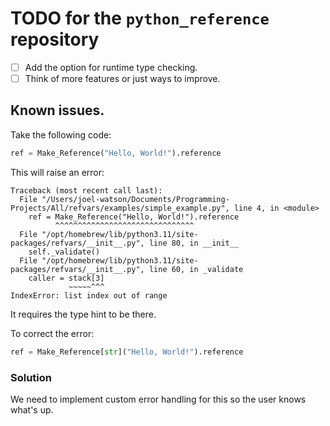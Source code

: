 # TODO for the `python_reference` repository

- [ ] Add the option for runtime type checking.
- [ ] Think of more features or just ways to improve.

## Known issues.

Take the following code:

```python
ref = Make_Reference("Hello, World!").reference
```

This will raise an error:

```text
Traceback (most recent call last):
  File "/Users/joel-watson/Documents/Programming-Projects/All/refvars/examples/simple_example.py", line 4, in <module>
    ref = Make_Reference("Hello, World!").reference
          ^^^^^^^^^^^^^^^^^^^^^^^^^^^^^^^
  File "/opt/homebrew/lib/python3.11/site-packages/refvars/__init__.py", line 80, in __init__
    self._validate()
  File "/opt/homebrew/lib/python3.11/site-packages/refvars/__init__.py", line 60, in _validate
    caller = stack[3]
             ~~~~~^^^
IndexError: list index out of range
```

It requires the type hint to be there.

To correct the error:

```python
ref = Make_Reference[str]("Hello, World!").reference
```

### Solution

We need to implement custom error handling for this so the user knows what's up.

